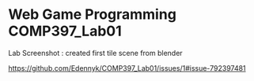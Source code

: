 Web Game Programming COMP397_Lab01
====================================
Lab Screenshot : created first tile scene from blender

https://github.com/Edennyk/COMP397_Lab01/issues/1#issue-792397481
